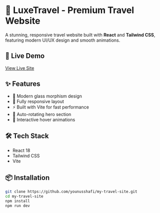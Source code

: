 # 🌴 LuxeTravel - Premium Travel Website

A stunning, responsive travel website built with **React** and **Tailwind CSS**, featuring modern UI/UX design and smooth animations.

## 🚀 Live Demo
[View Live Site](https://my-travel-site.vercel.app)

## ✨ Features
- 🎨 Modern glass morphism design
- 📱 Fully responsive layout
- ⚡ Built with Vite for fast performance
- 🎪 Auto-rotating hero section
- 🎯 Interactive hover animations

## 🛠️ Tech Stack
- React 18
- Tailwind CSS
- Vite

## 📦 Installation
```bash
git clone https://github.com/younusshafi/my-travel-site.git
cd my-travel-site
npm install
npm run dev